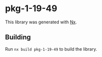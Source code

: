 # pkg-1-19-49

This library was generated with [Nx](https://nx.dev).

## Building

Run `nx build pkg-1-19-49` to build the library.
